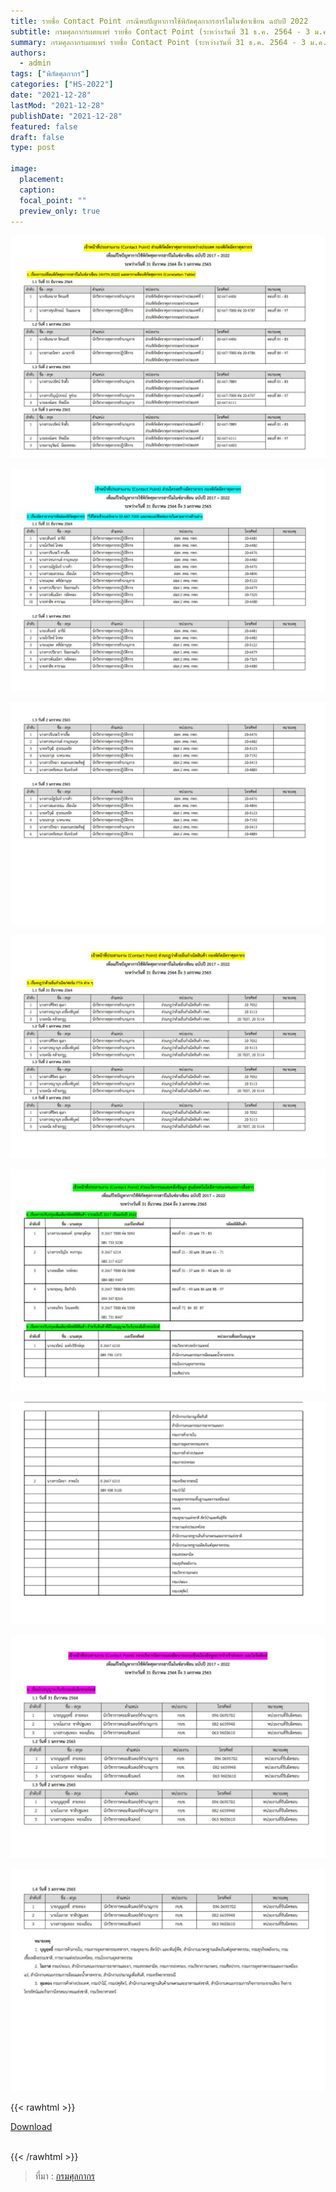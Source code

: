 ```yaml
---
title: รายชื่อ Contact Point กรณีพบปัญหาการใช้พิกัดศุลกากรฮาร์โมไนซ์อาเซียน ฉบับปี 2022
subtitle: กรมศุลกากรเผยแพร่ รายชื่อ Contact Point (ระหว่างวันที่ 31 ธ.ค. 2564 - 3 ม.ค. 2565) กรณีพบปัญหาการใช้พิกัดศุลกากรฮาร์โมไนซ์อาเซียน ฉบับปี 2022
summary: กรมศุลกากรเผยแพร่ รายชื่อ Contact Point (ระหว่างวันที่ 31 ธ.ค. 2564 - 3 ม.ค. 2565) กรณีพบปัญหาการใช้พิกัดศุลกากรฮาร์โมไนซ์อาเซียน ฉบับปี 2022
authors:
  - admin
tags: ["พิกัดศุลกากร"]
categories: ["HS-2022"]
date: "2021-12-28"
lastMod: "2021-12-28"
publishDate: "2021-12-28"
featured: false
draft: false
type: post

image:
  placement:
  caption:
  focal_point: ""
  preview_only: true
---
```


![](./img/docsjpg_Page1.jpg)

![](./img/docsjpg_Page2.jpg)

![](./img/docsjpg_Page3.jpg)

![](./img/docsjpg_Page4.jpg)

![](./img/docsjpg_Page5.jpg)

![](./img/docsjpg_Page6.jpg)

![](./img/docsjpg_Page7.jpg)

![](./img/docsjpg_Page8.jpg)

{{< rawhtml >}}
<br>

<div class="article-tags">
<a class="badge badge-danger" href="./docs.pdf" target="_blank" id="download_files_new">Download</a>

</div>
<br>

{{< /rawhtml >}}


> ที่มา : [กรมศุลกากร](https://www.customs.go.th/cont_strc_simple_with_date.php?current_id=142329324146505f46464a4e464a4e)